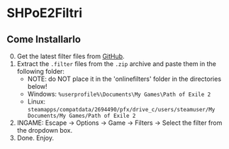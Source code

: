 # SHPoE2Filtri

## **Come Installarlo**

0. Get the latest filter files from [GitHub](https://github.com/foxmapoe/sargetwo-poe2-filters/releases/latest).
1. Extract the `.filter` files from the `.zip` archive and paste them in the following folder:
   - NOTE: do NOT place it in the 'onlinefilters' folder in the directories below!
   - Windows: `%userprofile%\Documents\My Games\Path of Exile 2`
   - Linux: `steamapps/compatdata/2694490/pfx/drive_c/users/steamuser/My Documents/My Games/Path of Exile 2`
2. INGAME: Escape -> Options -> Game -> Filters -> Select the filter from the dropdown box.
3. Done. Enjoy.
